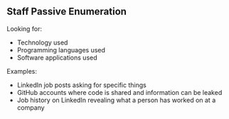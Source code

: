 ## Staff Passive Enumeration

Looking for:

- Technology used
- Programming languages used
- Software applications used

Examples:

- LinkedIn job posts asking for specific things
- GitHub accounts where code is shared and information can be leaked
- Job history on LinkedIn revealing what a person has worked on at a company
